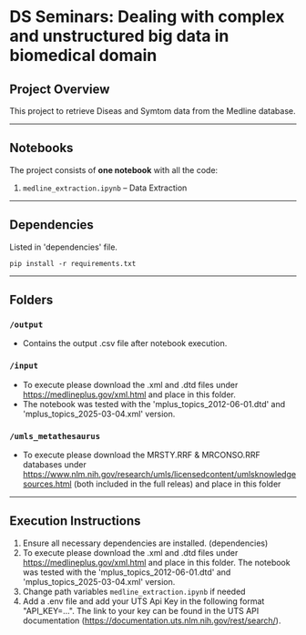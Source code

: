 # DS Seminars: Dealing with complex and unstructured big data in biomedical domain


## Project Overview
This project to retrieve Diseas and Symtom data from the Medline database. 

---

## Notebooks
The project consists of **one notebook** with all the code:
1. `medline_extraction.ipynb` – Data Extraction
---

## Dependencies
Listed in 'dependencies' file. 

```pip install -r requirements.txt```

---

## Folders

### `/output`
- Contains the output .csv file after notebook execution. 

### `/input`
- To execute please download the .xml and .dtd files under https://medlineplus.gov/xml.html and place in this folder. 
- The notebook was tested with the 'mplus_topics_2012-06-01.dtd' and 'mplus_topics_2025-03-04.xml' version. 

### `/umls_metathesaurus`
- To execute please download the MRSTY.RRF & MRCONSO.RRF databases under https://www.nlm.nih.gov/research/umls/licensedcontent/umlsknowledgesources.html (both included in the full releas) and place in this folder
---

## Execution Instructions
1. Ensure all necessary dependencies are installed. (dependencies)
2. To execute please download the .xml and .dtd files under https://medlineplus.gov/xml.html and place in this folder. The notebook was tested with the 'mplus_topics_2012-06-01.dtd' and 'mplus_topics_2025-03-04.xml' version. 
3. Change path variables `medline_extraction.ipynb` if needed
4. Add a .env file and add your UTS Api Key in the following format "API_KEY=...". The link to your key can be found in the UTS API documentation (https://documentation.uts.nlm.nih.gov/rest/search/).
